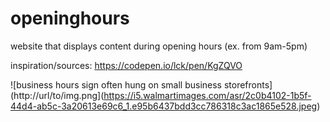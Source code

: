 # openinghours
website that displays content during opening hours (ex. from 9am-5pm)

inspiration/sources: https://codepen.io/lck/pen/KgZQVO

![business hours sign often hung on small business storefronts](http://url/to/img.png](https://i5.walmartimages.com/asr/2c0b4102-1b5f-44d4-ab5c-3a20613e69c6_1.e95b6437bdd3cc786318c3ac1865e528.jpeg)

